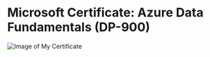 # Microsoft Certificate: Azure Data Fundamentals (DP-900)

![Image of My Certificate](https://github.com/EvelynCai/MOOC-reviews/images/Certificate-Azure-DP900.png)
